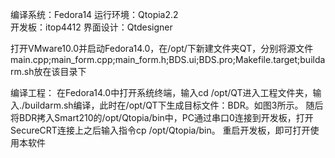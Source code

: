 编译系统：Fedora14
运行环境：Qtopia2.2  
开发板：itop4412
界面设计：Qtdesigner

打开VMware10.0并启动Fedora14.0，在/opt/下新建文件夹QT，分别将源文件main.cpp;main_form.cpp;main_form.h;BDS.ui;BDS.pro;Makefile.target;buildarm.sh放在该目录下

编译工程：
在Fedora14.0中打开系统终端，输入cd /opt/QT进入工程文件夹，输入./buildarm.sh编译，此时在/opt/QT下生成目标文件：BDR。如图3所示。
随后将BDR拷入Smart210的/opt/Qtopia/bin中，PC通过串口0连接到开发板，打开SecureCRT连接上之后输入指令cp /opt/Qtopia/bin。
重启开发板，即可打开使用本软件

